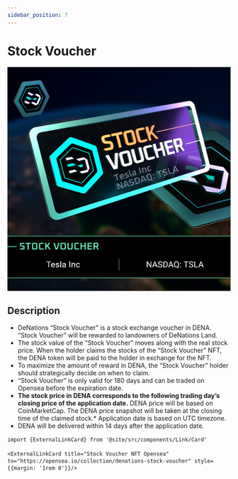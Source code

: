 ```yaml
---
sidebar_position: 7
---
```


# Stock Voucher

![Stock Voucher](./assets/stock-voucher/image.png)

## Description

- DeNations “Stock Voucher” is a stock exchange voucher in DENA. “Stock Voucher” will be rewarded to landowners of DeNations Land.
- The stock value of the “Stock Voucher” moves along with the real stock price. When the holder claims the stocks of the “Stock Voucher” NFT, the DENA token will be paid to the holder in exchange for the NFT.
- To maximize the amount of reward in DENA, the “Stock Voucher” holder should strategically decide on when to claim.
- “Stock Voucher” is only valid for 180 days and can be traded on Opensea before the expiration date.
- **The stock price in DENA corresponds to the following trading day’s closing price of the application date.** DENA price will be based on CoinMarketCap. The DENA price snapshot will be taken at the closing time of the claimed stock.* Application date is based on UTC timezone.
- DENA will be delivered within 14 days after the application date.

```mdx-code-block
import {ExternalLinkCard} from '@site/src/components/Link/Card'

<ExternalLinkCard title="Stock Voucher NFT Opensea" to="https://opensea.io/collection/denations-stock-voucher" style={{margin: '1rem 0'}}/>
```
